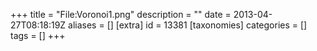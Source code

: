 +++
title = "File:Voronoi1.png"
description = ""
date = 2013-04-27T08:18:19Z
aliases = []
[extra]
id = 13381
[taxonomies]
categories = []
tags = []
+++


